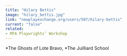 ```yaml
---
title: "Hilary Bettis"
image: "hilary_bettis.jpg"
link: "newplayexchange.org/users/507/hilary-bettis"
current: "false"
related:
- MFA Playwrights’ Workshop
---
```


*The Ghosts of Lote Bravo, *The Juilliard School
